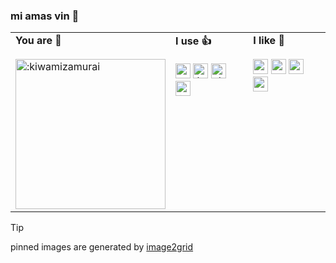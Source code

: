 ### mi amas vin 👋

<table>
  <tr>
    <td valign="top" width="33%">
      <b>You are 📣</b><br><br>
      <img width="240" src="https://count.getloli.com/get/@:kiwamizamurai?theme=rule34" alt=":kiwamizamurai" />
    </td>
    <td valign="top" width="33%">
      <b>I use 👍</b><br><br>
      <!-- starts -->
      <div>
        <img src="https://cdn.jsdelivr.net/npm/simple-icons@11.13.0/icons/python.svg" width=24 alt=":python" />
        <img src="https://cdn.jsdelivr.net/npm/simple-icons@11.13.0/icons/kubernetes.svg" width=24 alt=":kubernetes" />
        <img src="https://cdn.jsdelivr.net/npm/simple-icons@11.13.0/icons/dbt.svg" width=24 alt=":dbt" />
        <img src="https://cdn.jsdelivr.net/npm/simple-icons@11.13.0/icons/terraform.svg" width=24 alt=":terraform" />
        <br>
        </div>
      <!-- ends -->
    </td>
    <td valign="top" width="33%">
      <b>I like 👀</b><br><br>
      <!-- starts -->
      <div>
        <img src="https://cdn.jsdelivr.net/npm/simple-icons@11.13.0/icons/proxmox.svg" width=24 alt=":proxmox" />
        <img src="https://cdn.jsdelivr.net/npm/simple-icons@11.13.0/icons/observable.svg" width=24 alt=":observable" />
        <img src="https://cdn.jsdelivr.net/npm/simple-icons@11.13.0/icons/ubiquiti.svg" width=24 alt=":ubiquiti" />
        <img src="https://avatars.githubusercontent.com/u/17420673?s=200&v=4" width=24 alt=":m5stack" />
      </div>
      <!-- ends -->
    </td>
  </tr>
</table>

> [!TIP]
> pinned images are generated by <a href="https://github.com/kiwamizamurai/image2grid"> image2grid </a>
